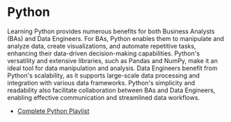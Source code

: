 # Python

Learning Python provides numerous benefits for both Business Analysts (BAs) and Data Engineers. For BAs, Python enables them to manipulate and analyze data, create visualizations, and automate repetitive tasks, enhancing their data-driven decision-making capabilities. Python's versatility and extensive libraries, such as Pandas and NumPy, make it an ideal tool for data manipulation and analysis. Data Engineers benefit from Python's scalability, as it supports large-scale data processing and integration with various data frameworks. Python's simplicity and readability also facilitate collaboration between BAs and Data Engineers, enabling effective communication and streamlined data workflows.

- [Complete Python Playlist](https://www.youtube.com/playlist?list=PLZoTAELRMXVNUL99R4bDlVYsncUNvwUBB)
